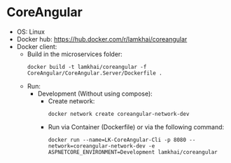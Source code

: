# CoreAngular
- OS: Linux
- Docker hub: https://hub.docker.com/r/lamkhai/coreangular
- Docker client:
  - Build in the microservices folder:
	```
	docker build -t lamkhai/coreangular -f CoreAngular/CoreAngular.Server/Dockerfile .
	```
  - Run:
	- Development (Without using compose):
	  - Create network:
		```
	    docker network create coreangular-network-dev
	    ```
	  - Run via Container (Dockerfile) or via the following command:
	    ```
	    docker run --name=LK-CoreAngular-Cli -p 8080 --network=coreangular-network-dev -e ASPNETCORE_ENVIRONMENT=Development lamkhai/coreangular
	    ``` 